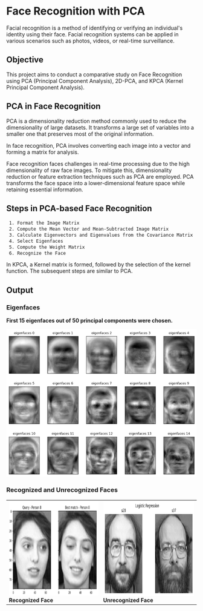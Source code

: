 # Face Recognition with PCA

Facial recognition is a method of identifying or verifying an individual's identity using their face. Facial recognition systems can be applied in various scenarios such as photos, videos, or real-time surveillance.

## Objective

This project aims to conduct a comparative study on Face Recognition using PCA (Principal Component Analysis), 2D-PCA, and KPCA (Kernel Principal Component Analysis).

## PCA in Face Recognition

PCA is a dimensionality reduction method commonly used to reduce the dimensionality of large datasets. It transforms a large set of variables into a smaller one that preserves most of the original information.

In face recognition, PCA involves converting each image into a vector and forming a matrix for analysis.

Face recognition faces challenges in real-time processing due to the high dimensionality of raw face images. To mitigate this, dimensionality reduction or feature extraction techniques such as PCA are employed. PCA transforms the face space into a lower-dimensional feature space while retaining essential information.

## Steps in PCA-based Face Recognition

     1. Format the Image Matrix
     2. Compute the Mean Vector and Mean-Subtracted Image Matrix
     3. Calculate Eigenvectors and Eigenvalues from the Covariance Matrix
     4. Select Eigenfaces
     5. Compute the Weight Matrix
     6. Recognize the Face

In KPCA, a Kernel matrix is formed, followed by the selection of the kernel function. The subsequent steps are similar to PCA.

## Output

### Eigenfaces

**First 15 eigenfaces out of 50 principal components were chosen.**

![Eigen Faces](output_img/15eigenfaces.png)

### Recognized and Unrecognized Faces

<table>
  <tr>
    <td>
      <img src="output_img/Correct.png" alt="Recognized Face" height="250"/><br>
      <b>Recognized Face</b>
    </td>
    <td>
      <img src="output_img/mostWrong.png" alt="Unrecognized Face" height="250"/><br>
      <b>Unrecognized Face</b>
    </td>
  </tr>
</table>
